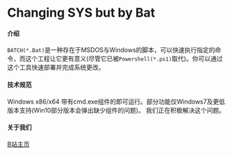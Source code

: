 # Changing SYS but by Bat

#### 介绍

`BATCH(*.Bat)`是一种存在于MSDOS与Windows的脚本，可以快速执行指定的命令，而这个工程让它更有意义(尽管它已被`Powershell(*.ps1)`取代)。你可以通过这个工具快速部署并完成系统更改。

#### 技术规范

Windows x86/x64 带有cmd.exe组件的即可运行。部分功能仅Windows7及更低版本支持(Win10部分版本会弹出缺少组件的问题)。
我们正在积极解决这个问题。

#### 关于我们

[B站主页](https://space.bilibili.com/1987247870)
